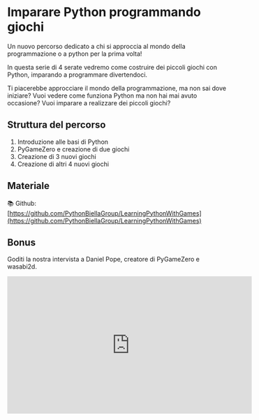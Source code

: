 # Imparare Python programmando giochi

Un nuovo percorso dedicato a chi si approccia al mondo della programmazione o a python per la prima volta!

In questa serie di 4 serate vedremo come costruire dei piccoli giochi con Python, imparando a programmare divertendoci.

Ti piacerebbe approcciare il mondo della programmazione, ma non sai dove iniziare?
Vuoi vedere come funziona Python ma non hai mai avuto occasione?
Vuoi imparare a realizzare dei piccoli giochi?

## Struttura del percorso
1. Introduzione alle basi di Python
2. PyGameZero e creazione di due giochi
3. Creazione di 3 nuovi giochi
4. Creazione di altri 4 nuovi giochi

## Materiale

📚 Github: [https://github.com/PythonBiellaGroup/LearningPythonWithGames](https://github.com/PythonBiellaGroup/LearningPythonWithGames)


## Bonus

Goditi la nostra intervista a Daniel Pope, creatore di PyGameZero e wasabi2d. 

<iframe width="560" height="315" src="https://www.youtube.com/embed/OXWRhpfB7mQ?si=YnTtEiIXESai6lDL" title="YouTube video player" frameborder="0" allow="accelerometer; autoplay; clipboard-write; encrypted-media; gyroscope; picture-in-picture; web-share" allowfullscreen></iframe>

